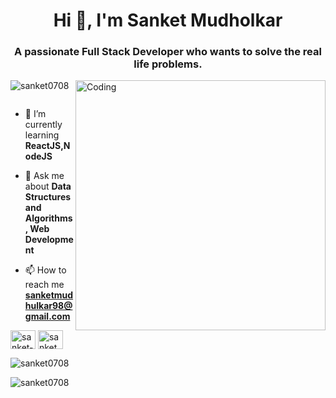 <h1 align="center">Hi 👋, I'm Sanket Mudholkar</h1>
<h3 align="center">A passionate Full Stack Developer who wants to solve the real life problems.</h3>
<img align="right" alt="Coding" width="400" src="https://camo.githubusercontent.com/cae12fddd9d6982901d82580bdf321d81fb299141098ca1c2d4891870827bf17/68747470733a2f2f6d69726f2e6d656469756d2e636f6d2f6d61782f313336302f302a37513379765349765f7430696f4a2d5a2e676966">

<p align="left"> <img src="https://komarev.com/ghpvc/?username=sanket0708&label=Profile%20views&color=0e75b6&style=flat" alt="sanket0708" /> </p>

<p align="left"> <a href="https://twitter.com/" target="blank"><img src="https://img.shields.io/twitter/follow/?logo=twitter&style=for-the-badge" alt="" /></a> </p>

- 🌱 I’m currently learning **ReactJS,NodeJS**

- 💬 Ask me about **Data Structures and Algorithms , Web Development**

- 📫 How to reach me **sanketmudhulkar98@gmail.com**


<p align="left">
<a href="https://linkedin.com/in/sanket-mudholkar-20b4b5203" target="blank"><img align="center" src="https://blog.linkedin.com/apps/settings/wcm/designs/linkedin/katy/global/clientlibs/resources/img/default-share.png" alt="sanket-mudholkar-20b4b5203" height="30" width="40" /></a>
<a href="https://www.leetcode.com/sanket0708" target="blank"><img align="center" src="https://theme.zdassets.com/theme_assets/9008406/036323c6afd10392aa5b7e3a2eb7557d17955c81.png" alt="sanket0708" height="30" width="40" /></a>
</p>



<p><img align="center" src="https://github-readme-stats.vercel.app/api/top-langs?username=sanket0708&show_icons=true&locale=en&layout=compact" alt="sanket0708" /></p>

<p><img align="center" src="https://github-readme-streak-stats.herokuapp.com/?user=sanket0708&" alt="sanket0708" /></p>

